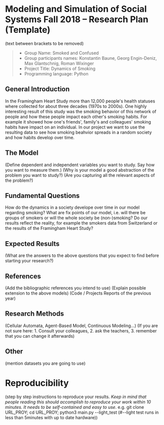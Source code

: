 # Modeling and Simulation of Social Systems Fall 2018 – Research Plan (Template)
(text between brackets to be removed)

> * Group Name: Smoked and Confused
> * Group participants names: Konstantin Baune, Georg Engin-Deniz, Max Glantschnig, Roman Wixinger
> * Project Title: Dynamics of Smoking
> * Programming language: Python

## General Introduction

In the Framingham Heart Study more than 12,000 people's health statuses where collected for about three decades (1970s to 2000s). One highly interesting result of this study was the smoking behavior of this network of people and how these people impact each other's smoking habits. For example it showed how one's friends', family's and colleagues' smoking habits have impact on an individual.
In our project we want to use the resulting data to see how smoking beahvior spreads in a random society and how habits develop over time.


## The Model

(Define dependent and independent variables you want to study. Say how you want to measure them.) (Why is your model a good abstraction of the problem you want to study?) (Are you capturing all the relevant aspects of the problem?)


## Fundamental Questions

How do the dynamics in a society develope over time in our model regarding smoking?
What are fix points of our model, i.e. will there be groups of smokers or will the whole society be (non-)smoking?
Do our results reflect the reality, for example the smokers data from Switzerland or the results of the Framingham Heart Study?


## Expected Results

(What are the answers to the above questions that you expect to find before starting your research?)


## References 

(Add the bibliographic references you intend to use)
(Explain possible extension to the above models)
(Code / Projects Reports of the previous year)


## Research Methods

(Cellular Automata, Agent-Based Model, Continuous Modeling...) (If you are not sure here: 1. Consult your colleagues, 2. ask the teachers, 3. remember that you can change it afterwards)


## Other

(mention datasets you are going to use)

# Reproducibility

(step by step instructions to reproduce your results. *Keep in mind that people reading this should accomplish to reproduce your work within 10 minutes. It needs to be self-contained and easy to use*. e.g. git clone URL_PROY; cd URL_PROY; python3 main.py --light_test (#--light test runs in less than 5minutes with up to date hardware)) 

